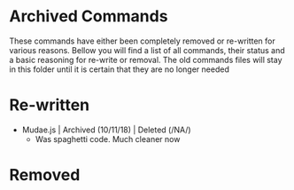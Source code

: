 # Archived Commands
These commands have either been completely removed or re-written for various reasons. Bellow you will find a list of 
all commands, their status and a basic reasoning for re-write or removal. The old commands files will stay in this 
folder until it is certain that they are no longer needed

# Re-written
- Mudae.js | Archived (10/11/18) | Deleted (/NA/)
    - Was spaghetti code. Much cleaner now
    
# Removed